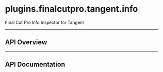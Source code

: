 # plugins.finalcutpro.tangent.info

Final Cut Pro Info Inspector for Tangent

---

## API Overview

---

## API Documentation

